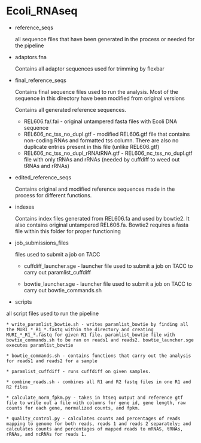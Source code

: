 Ecoli_RNAseq
============

* reference_seqs

	all sequence files that have been generated in the process or needed for the pipeline

* adaptors.fna
	
	Contains all adaptor sequences used for trimming by flexbar
	
* final_reference_seqs
	
	Contains final sequence files used to run the analysis. Most of the sequence in this directory have been 			modified from original versions
	
	Contains all generated reference sequences.
	
	* REL606.fa/.fai - original untampered fasta files with Ecoli DNA sequence
	* REL606_nc_tss_no_dupl.gtf - modified REL606.gtf file that contains non-coding RNAs and formatted tss column. There are also no duplicate entries present in this file (unlike REL606.gtf)
	* REL606_nc_tss_no_dupl_rRNAtRNA.gtf - REL606_nc_tss_no_dupl.gtf file with only tRNAs and rRNAs (needed by cuffdiff to weed out tRNAs and rRNAs)

* edited_reference_seqs
	
	Contains original and modified reference sequences made in the process for different functions.
	
* indexes
	
	Contains index files generated from REL606.fa and used by bowtie2. It also contains original untampered REL606.fa. Bowtie2 requires a fasta file within this folder for proper functioning

* job_submissions_files

	files used to submit a job on TACC
		
	* cuffdiff_launcher.sge - launcher file used to submit a job on TACC to carry out paramlist_cuffdiff
	
	* bowtie_launcher.sge - launcher file used to submit a job on TACC to carry out bowtie_commands.sh

* scripts

all script files used to run the pipeline

	* write_paramlist_bowtie.sh - writes paramlist_bowtie by finding all the MURI_*_R1_*.fastq within the directory and creating MURI_*_R1_*.fastq for given R1 file. paramlist_bowtie file with bowtie_commands.sh to be ran on reads1 and reads2. bowtie_launcher.sge executes paramlist_bowtie 

	* bowtie_commands.sh - contains functions that carry out the analysis for reads1 and reads2 for a sample

	* paramlist_cuffdiff - runs cuffdiff on given samples. 

	* combine_reads.sh - combines all R1 and R2 fastq files in one R1 and R2 files
		
	* calculate_norm_fpkm.py - takes in htseq output and reference gtf file to write out a file with columns for gene id, gene length, raw counts for each gene, normalized counts, and fpkm. 
	
	* quality_control.py - calculates counts and percentages of reads mapping to genome for both reads, reads 1 and reads 2 separately; and calculates counts and percentages of mapped reads to mRNAS, tRNAs, rRNAs, and ncRNAs for reads 1.
		 
